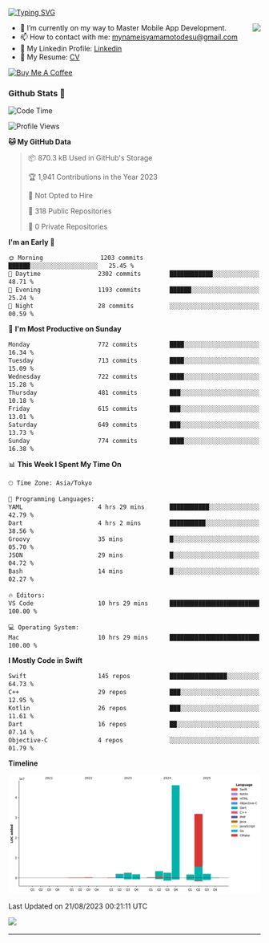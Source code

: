 
[![Typing SVG](https://readme-typing-svg.demolab.com/?lines=Thank+You+For+Visiting!!;You+Are+Welcome✨;I+am+Kyo+Yamamoto;Mobile+Developer)](https://git.io/typing-svg)
<p>
<img align="right" src="https://media.giphy.com/media/26ufdb3cYKwbRtYVW/giphy.gif" style="max-width:100%;" height="150px">

- 🌱 I’m currently on my way to Master Mobile App Development.
- 📫 How to contact with me: mynameisyamamotodesu@gmail.com
- 🔗 My Linkedin Profile: [Linkedin](https://www.linkedin.com/in/kyo-yamamoto-a2ab50239)
- 🔗 My Resume: [CV](https://www.kickresume.com/cv/ZWKvXV/)

<a href="https://www.buymeacoffee.com/kyoyamamoto" target="_blank"><img src="https://cdn.buymeacoffee.com/buttons/default-orange.png" alt="Buy Me A Coffee" height="41" width="174"></a>

### Github Stats 🥇 
<!--START_SECTION:waka-->
![Code Time](http://img.shields.io/badge/Code%20Time-511%20hrs%2051%20mins-blue)

![Profile Views](http://img.shields.io/badge/Profile%20Views-13-blue)

**🐱 My GitHub Data** 

> 📦 870.3 kB Used in GitHub's Storage 
 > 
> 🏆 1,941 Contributions in the Year 2023
 > 
> 🚫 Not Opted to Hire
 > 
> 📜 318 Public Repositories 
 > 
> 🔑 0 Private Repositories 
 > 
**I'm an Early 🐤** 

```text
🌞 Morning                1203 commits        ██████░░░░░░░░░░░░░░░░░░░   25.45 % 
🌆 Daytime                2302 commits        ████████████░░░░░░░░░░░░░   48.71 % 
🌃 Evening                1193 commits        ██████░░░░░░░░░░░░░░░░░░░   25.24 % 
🌙 Night                  28 commits          ░░░░░░░░░░░░░░░░░░░░░░░░░   00.59 % 
```
📅 **I'm Most Productive on Sunday** 

```text
Monday                   772 commits         ████░░░░░░░░░░░░░░░░░░░░░   16.34 % 
Tuesday                  713 commits         ████░░░░░░░░░░░░░░░░░░░░░   15.09 % 
Wednesday                722 commits         ████░░░░░░░░░░░░░░░░░░░░░   15.28 % 
Thursday                 481 commits         ███░░░░░░░░░░░░░░░░░░░░░░   10.18 % 
Friday                   615 commits         ███░░░░░░░░░░░░░░░░░░░░░░   13.01 % 
Saturday                 649 commits         ███░░░░░░░░░░░░░░░░░░░░░░   13.73 % 
Sunday                   774 commits         ████░░░░░░░░░░░░░░░░░░░░░   16.38 % 
```


📊 **This Week I Spent My Time On** 

```text
🕑︎ Time Zone: Asia/Tokyo

💬 Programming Languages: 
YAML                     4 hrs 29 mins       ███████████░░░░░░░░░░░░░░   42.79 % 
Dart                     4 hrs 2 mins        ██████████░░░░░░░░░░░░░░░   38.56 % 
Groovy                   35 mins             █░░░░░░░░░░░░░░░░░░░░░░░░   05.70 % 
JSON                     29 mins             █░░░░░░░░░░░░░░░░░░░░░░░░   04.72 % 
Bash                     14 mins             █░░░░░░░░░░░░░░░░░░░░░░░░   02.27 % 

🔥 Editors: 
VS Code                  10 hrs 29 mins      █████████████████████████   100.00 % 

💻 Operating System: 
Mac                      10 hrs 29 mins      █████████████████████████   100.00 % 
```

**I Mostly Code in Swift** 

```text
Swift                    145 repos           ████████████████░░░░░░░░░   64.73 % 
C++                      29 repos            ███░░░░░░░░░░░░░░░░░░░░░░   12.95 % 
Kotlin                   26 repos            ███░░░░░░░░░░░░░░░░░░░░░░   11.61 % 
Dart                     16 repos            ██░░░░░░░░░░░░░░░░░░░░░░░   07.14 % 
Objective-C              4 repos             ░░░░░░░░░░░░░░░░░░░░░░░░░   01.79 % 
```



**Timeline**

![Lines of Code chart](https://raw.githubusercontent.com/YamamotoDesu/YamamotoDesu/main/assets/bar_graph.png)


 Last Updated on 21/08/2023 00:21:11 UTC
<!--END_SECTION:waka-->

![](https://github-profile-summary-cards.vercel.app/api/cards/profile-details?username=YamamotoDesu&theme=vue)

----
